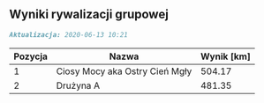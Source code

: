 ## Wyniki rywalizacji grupowej

```markdown
Aktualizacja: 2020-06-13 10:21
```

Pozycja | Nazwa | Wynik [km] |
------------ | -------------  | -------------
 1 |Ciosy Mocy aka Ostry Cień Mgły | 504.17 
 2 |Drużyna A | 481.35